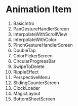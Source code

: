 # Animation Item

1. BasicIntro
2. PanGestureHandlerScreen
3. InterpolateWithScrollView 
4. InterpolateWithColor 
5. PinchGestureHandlerScreen
6. DoubleTap 
7. ColorPickerScreen 
8. CircularProgressBar 
9. SwipeToDelete 
10. RippleEffect 
11. PerspectiveMenu 
12. SlidingCounterScreen 
13. ClockLoader 
14. MagicLayout 
15. BottomSheetScreen
